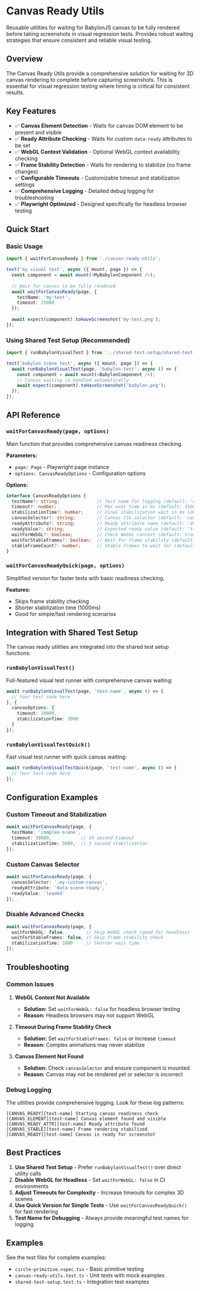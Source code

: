 # Canvas Ready Utils

Reusable utilities for waiting for BabylonJS canvas to be fully rendered before taking screenshots in visual regression tests. Provides robust waiting strategies that ensure consistent and reliable visual testing.

## Overview

The Canvas Ready Utils provide a comprehensive solution for waiting for 3D canvas rendering to complete before capturing screenshots. This is essential for visual regression testing where timing is critical for consistent results.

## Key Features

- ✅ **Canvas Element Detection** - Waits for canvas DOM element to be present and visible
- ✅ **Ready Attribute Checking** - Waits for custom `data-ready` attributes to be set
- ✅ **WebGL Context Validation** - Optional WebGL context availability checking
- ✅ **Frame Stability Detection** - Waits for rendering to stabilize (no frame changes)
- ✅ **Configurable Timeouts** - Customizable timeout and stabilization settings
- ✅ **Comprehensive Logging** - Detailed debug logging for troubleshooting
- ✅ **Playwright Optimized** - Designed specifically for headless browser testing

## Quick Start

### Basic Usage

```typescript
import { waitForCanvasReady } from './canvas-ready-utils';

test('my visual test', async ({ mount, page }) => {
  const component = await mount(<MyBabylonComponent />);
  
  // Wait for canvas to be fully rendered
  await waitForCanvasReady(page, {
    testName: 'my-test',
    timeout: 15000
  });
  
  await expect(component).toHaveScreenshot('my-test.png');
});
```

### Using Shared Test Setup (Recommended)

```typescript
import { runBabylonVisualTest } from '../shared-test-setup/shared-test-setup';

test('babylon scene test', async ({ mount, page }) => {
  await runBabylonVisualTest(page, 'babylon-test', async () => {
    const component = await mount(<BabylonComponent />);
    // Canvas waiting is handled automatically
    await expect(component).toHaveScreenshot('babylon.png');
  });
});
```

## API Reference

### `waitForCanvasReady(page, options)`

Main function that provides comprehensive canvas readiness checking.

**Parameters:**
- `page: Page` - Playwright page instance
- `options: CanvasReadyOptions` - Configuration options

**Options:**
```typescript
interface CanvasReadyOptions {
  testName?: string;              // Test name for logging (default: 'canvas-ready')
  timeout?: number;               // Max wait time in ms (default: 15000)
  stabilizationTime?: number;     // Final stabilization wait in ms (default: 2000)
  canvasSelector?: string;        // Canvas CSS selector (default: 'canvas')
  readyAttribute?: string;        // Ready attribute name (default: 'data-ready')
  readyValue?: string;            // Expected ready value (default: 'true')
  waitForWebGL?: boolean;         // Check WebGL context (default: true)
  waitForStableFrames?: boolean;  // Wait for frame stability (default: true)
  stableFrameCount?: number;      // Stable frames to wait for (default: 3)
}
```

### `waitForCanvasReadyQuick(page, options)`

Simplified version for faster tests with basic readiness checking.

**Features:**
- Skips frame stability checking
- Shorter stabilization time (1000ms)
- Good for simple/fast rendering scenarios

## Integration with Shared Test Setup

The canvas ready utilities are integrated into the shared test setup functions:

### `runBabylonVisualTest()`

Full-featured visual test runner with comprehensive canvas waiting:

```typescript
await runBabylonVisualTest(page, 'test-name', async () => {
  // Your test code here
}, {
  canvasOptions: {
    timeout: 20000,
    stabilizationTime: 3000
  }
});
```

### `runBabylonVisualTestQuick()`

Fast visual test runner with quick canvas waiting:

```typescript
await runBabylonVisualTestQuick(page, 'test-name', async () => {
  // Your test code here
});
```

## Configuration Examples

### Custom Timeout and Stabilization

```typescript
await waitForCanvasReady(page, {
  testName: 'complex-scene',
  timeout: 30000,           // 30 second timeout
  stabilizationTime: 5000,  // 5 second stabilization
});
```

### Custom Canvas Selector

```typescript
await waitForCanvasReady(page, {
  canvasSelector: '.my-custom-canvas',
  readyAttribute: 'data-scene-ready',
  readyValue: 'loaded'
});
```

### Disable Advanced Checks

```typescript
await waitForCanvasReady(page, {
  waitForWebGL: false,        // Skip WebGL check (good for headless)
  waitForStableFrames: false, // Skip frame stability check
  stabilizationTime: 1000     // Shorter wait time
});
```

## Troubleshooting

### Common Issues

1. **WebGL Context Not Available**
   - **Solution:** Set `waitForWebGL: false` for headless browser testing
   - **Reason:** Headless browsers may not support WebGL

2. **Timeout During Frame Stability Check**
   - **Solution:** Set `waitForStableFrames: false` or increase `timeout`
   - **Reason:** Complex animations may never stabilize

3. **Canvas Element Not Found**
   - **Solution:** Check `canvasSelector` and ensure component is mounted
   - **Reason:** Canvas may not be rendered yet or selector is incorrect

### Debug Logging

The utilities provide comprehensive logging. Look for these log patterns:

```
[CANVAS_READY][test-name] Starting canvas readiness check
[CANVAS_ELEMENT][test-name] Canvas element found and visible
[CANVAS_READY_ATTR][test-name] Ready attribute found
[CANVAS_STABLE][test-name] Frame rendering stabilized
[CANVAS_READY][test-name] Canvas is ready for screenshot
```

## Best Practices

1. **Use Shared Test Setup** - Prefer `runBabylonVisualTest()` over direct utility calls
2. **Disable WebGL for Headless** - Set `waitForWebGL: false` in CI environments
3. **Adjust Timeouts for Complexity** - Increase timeouts for complex 3D scenes
4. **Use Quick Version for Simple Tests** - Use `waitForCanvasReadyQuick()` for fast rendering
5. **Test Name for Debugging** - Always provide meaningful test names for logging

## Examples

See the test files for complete examples:
- `circle-primitive.vspec.tsx` - Basic primitive testing
- `canvas-ready-utils.test.ts` - Unit tests with mock examples
- `shared-test-setup.test.ts` - Integration test examples
